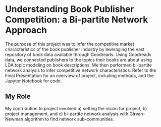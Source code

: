 # Understanding Book Publisher Competition: a Bi-partite Network Approach

The purpose of this project was to infer the competitive market characteristics of the book publisher industry by leveraging the vast repository of book data available through Goodreads. Using Goodreads data, we connected publishers to the topics their books are about using LDA topic modeling on book descriptions. We then performed bi-partite network analysis to infer competitive network characteristics. Refer to the Final Presentation for an overview of project, including methods, and the Jupyter Notebook for code.

## My Role
My contribution to project involved a) setting the vision for project, b)  project management, and c) bi-partite network analysis with Girvan-Newman algorithm to find network sub-communities.
